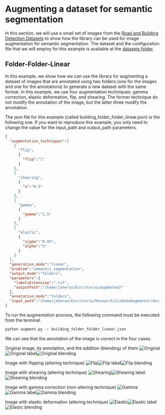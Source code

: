 # Augmenting a dataset for semantic segmentation

In this section, we will use a small set of images from the [Road and Building Detection Datasets]() to show how the library can be used for image augmentation for semantic segmentation. The dataset and the configuration file that we will employ for this example is available at the [datasets folder](datasets/semantic_segmentation).

## Folder-Folder-Linear

In this example, we show how we can use the library for augmenting a dataset of images that are annotated using two folders (one for the images and one for the annotations) to generate a new dataset with the same format. In this example, we use four augmentation techniques: gamma correction, elastic deformation, flip, and shearing. The former technique do not modify the annotation of the image, but the latter three modify the annotation. 

The json file for this example (called building_folder_folder_linear.json) is the following one. If you want to reproduce this example, you only need to change the value for the input_path and output_path parameters.   

```json
{
  "augmentation_techniques":[
    [
      "flip",
      {
        "flip":"1"
      }
    ],
    [
      "shearing",
      {
        "a":"0.5"
      }
    ],
    [
      "gamma",
      {
        "gamma":"1.5"
      }
    ],
    [
      "elastic",
      {
        "sigma":"0.05",
        "alpha":"5"
      }
    ]
  ],
  "generation_mode":"linear",
  "problem":"semantic_segmentation",
  "output_mode":"folders",
  "parameters":{
    "labelsExtension":".tif",
    "outputPath":"/home/joheras/Escritorio/augmented/"
  },
  "annotation_mode":"folders",
  "input_path":"/home/joheras/Escritorio/Research/CLoDeSeAugmentor/docs/datasets/semantic_segmentation/buildings"
}
```

To run the augmentation process, the following command must be executed from the terminal.

```cmd
python augment.py -c building_folder_folder_linear.json
```

We can see that the annotation of the image is correct in the four cases. 

Original image, its annotation, and the addition (blending) of them
![Original](images/23429020_15.jpg)![Original label](images/23429020_15l.jpg)![Original blending](images/buildings.jpg)

Image with flipping (altering technique)
![Flip](images/0_0_23429020_15.jpg)![Flip label](images/0_0_23429020_15l.jpg)![Flip blending](images/buildings0.jpg)

Image with shearing (altering technique)
![Shearing](images/0_1_23429020_15.jpg)![Shearing label](images/0_1_23429020_15l.jpg)![Shearing blending](images/buildings1.jpg)

Image with gamma correction (non-altering technique)
![Gamma](images/0_2_23429020_15.jpg)![Gamma label](images/0_2_23429020_15l.jpg)![Gamma blending](images/buildings2.jpg)

Image with elastic deformation (altering technique)
![Elastic](images/0_3_23429020_15.jpg)![Elastic label](images/0_3_23429020_15l.jpg)![Elastic blending](images/buildings3.jpg)
